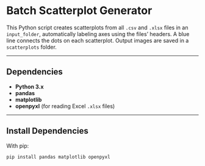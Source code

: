 # Batch Scatterplot Generator

This Python script creates scatterplots from all `.csv` and `.xlsx` files in an `input_folder`, automatically labeling axes using the files’ headers. A blue line connects the dots on each scatterplot. Output images are saved in a `scatterplots` folder.

---

## Dependencies

- **Python 3.x**
- **pandas**
- **matplotlib**
- **openpyxl** (for reading Excel `.xlsx` files)

---

## Install Dependencies

With pip:

```bash
pip install pandas matplotlib openpyxl
```